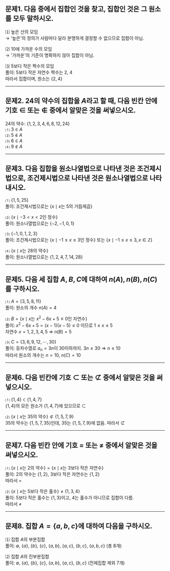 ## 문제1. 다음 중에서 집합인 것을 찾고, 집합인 것은 그 원소를 모두 말하시오.

⑴ 높은 산의 모임  
→ '높은'의 정의가 사람마다 달라 분명하게 결정할 수 없으므로 집합이 아님.

⑵ 10에 가까운 수의 모임  
→ '가까운'의 기준이 명확하지 않아 집합이 아님.

⑶ 5보다 작은 짝수의 모임  
풀이: 5보다 작은 자연수 짝수는 2, 4  
따라서 집합이며, 원소는 $\lbrace 2, 4 \rbrace$

---

## 문제2. $24$의 약수의 집합을 $A$라고 할 때, 다음 빈칸 안에 기호 $\in$ 또는 $\not\in$ 중에서 알맞은 것을 써넣으시오.

$24$의 약수: $\lbrace 1, 2, 3, 4, 6, 8, 12, 24 \rbrace$  
⑴ $3\in A$  
⑵ $5\not\in A$  
⑶ $6\in A$  
⑷ $9\not\in A$

---

## 문제3. 다음 집합을 원소나열법으로 나타낸 것은 조건제시법으로, 조건제시법으로 나타낸 것은 원소나열법으로 나타내시오.

⑴ $\lbrace 1,5,25 \rbrace$  
풀이: 조건제시법으로는 $\lbrace x \mid x\text{는 }5\text{의 거듭제곱} \rbrace$

⑵ $\lbrace x\mid -3<x<2\text{인 정수} \rbrace$  
풀이: 원소나열법으로는 $\lbrace -2,-1,0,1 \rbrace$

⑶ $\lbrace -1,0,1,2,3 \rbrace$  
풀이: 조건제시법으로는 $\lbrace x \mid -1 \leq x \leq 3 \text{인 정수} \rbrace$ 또는 $\lbrace x \mid -1 \leq x \leq 3, x\in\mathbb{Z} \rbrace$

⑷ $\lbrace x\mid x\text{는 28의 약수} \rbrace$  
풀이: 원소나열법으로는 $\lbrace 1, 2, 4, 7, 14, 28 \rbrace$

---

## 문제5. 다음 세 집합 $A, B, C$에 대하여 $n(A), n(B), n(C)$ 를 구하시오.

⑴ $A=\lbrace 3,5,8,11 \rbrace$  
풀이: 원소의 개수 $n(A)=4$

⑵ $B=\lbrace x\mid x\text{는 }x^2-6x+5\leq 0\text{인 자연수} \rbrace$  
풀이: $x^2-6x+5 = (x-1)(x-5) \leq 0$ 이므로 $1 \leq x \leq 5$  
자연수 $x=1,2,3,4,5$ ⇒ $n(B)=5$

⑶ $C=\lbrace 3,6,9,12,\cdots,30 \rbrace$  
풀이: 등차수열로 $a_n=3n$이 $30$이하까지. $3n\leq30 \Rightarrow n\leq10$  
따라서 원소의 개수는 $n=10$, $n(C)=10$

---

## 문제6. 다음 빈칸에 기호 $\subset$ 또는 $\not\subset$ 중에서 알맞은 것을 써넣으시오.

⑴ $\lbrace 1,4 \rbrace \subset \lbrace 1,4,7 \rbrace$  
$\lbrace 1,4 \rbrace$의 모든 원소가 $\lbrace 1,4,7 \rbrace$에 있으므로 $\subset$

⑵ $\lbrace x \mid x\text{는 35의 약수} \rbrace \not\subset \lbrace 1,5,7,9 \rbrace$  
$35$의 약수는 $\lbrace 1,5,7,35 \rbrace$인데, $35$는 $\lbrace 1,5,7,9 \rbrace$에 없음. 따라서 $\not\subset$

---

## 문제7. 다음 빈칸 안에 기호 $=$ 또는 $\neq$ 중에서 알맞은 것을 써넣으시오.

⑴ $\lbrace x\mid x\text{는 2의 약수} \rbrace = \lbrace x\mid x\text{는 3보다 작은 자연수} \rbrace$  
풀이: $2$의 약수는 $\lbrace 1,2 \rbrace$, $3$보다 작은 자연수는 $\lbrace 1,2 \rbrace$  
따라서 $=$

⑵ $\lbrace x\mid x\text{는 5보다 작은 홀수} \rbrace \neq \lbrace 1,3,4 \rbrace$  
풀이: $5$보다 작은 홀수는 $\lbrace 1,3 \rbrace$이고, $4$는 홀수가 아니므로 집합이 다름.  
따라서 $\neq$

---

## 문제8. 집합 $A=\lbrace a, b, c \rbrace$에 대하여 다음을 구하시오.

⑴ 집합 $A$의 부분집합  
풀이: $\emptyset$, $\lbrace a \rbrace$, $\lbrace b \rbrace$, $\lbrace c \rbrace$, $\lbrace a,b \rbrace$, $\lbrace a,c \rbrace$, $\lbrace b,c \rbrace$, $\lbrace a,b,c \rbrace$ (총 8개)

⑵ 집합 $A$의 진부분집합  
풀이: $\emptyset$, $\lbrace a \rbrace$, $\lbrace b \rbrace$, $\lbrace c \rbrace$, $\lbrace a,b \rbrace$, $\lbrace a,c \rbrace$, $\lbrace b,c \rbrace$ (전체집합 제외 7개)